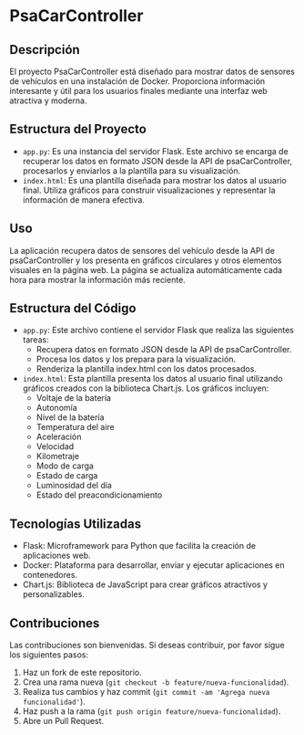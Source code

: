 # PsaCarController

## Descripción

El proyecto PsaCarController está diseñado para mostrar datos de sensores de vehículos en una instalación de Docker. Proporciona información interesante y útil para los usuarios finales mediante una interfaz web atractiva y moderna.

## Estructura del Proyecto

- `app.py`: Es una instancia del servidor Flask. Este archivo se encarga de recuperar los datos en formato JSON desde la API de psaCarController, procesarlos y enviarlos a la plantilla para su visualización.
- `index.html`: Es una plantilla diseñada para mostrar los datos al usuario final. Utiliza gráficos para construir visualizaciones y representar la información de manera efectiva.

## Uso

La aplicación recupera datos de sensores del vehículo desde la API de psaCarController y los presenta en gráficos circulares y otros elementos visuales en la página web. La página se actualiza automáticamente cada hora para mostrar la información más reciente.

## Estructura del Código

- `app.py`: Este archivo contiene el servidor Flask que realiza las siguientes tareas:
  - Recupera datos en formato JSON desde la API de psaCarController.
  - Procesa los datos y los prepara para la visualización.
  - Renderiza la plantilla index.html con los datos procesados.
- `index.html`: Esta plantilla presenta los datos al usuario final utilizando gráficos creados con la biblioteca Chart.js. Los gráficos incluyen:
  - Voltaje de la batería
  - Autonomía
  - Nivel de la batería
  - Temperatura del aire
  - Aceleración
  - Velocidad
  - Kilometraje
  - Modo de carga
  - Estado de carga
  - Luminosidad del día
  - Estado del preacondicionamiento

## Tecnologías Utilizadas

- Flask: Microframework para Python que facilita la creación de aplicaciones web.
- Docker: Plataforma para desarrollar, enviar y ejecutar aplicaciones en contenedores.
- Chart.js: Biblioteca de JavaScript para crear gráficos atractivos y personalizables.

## Contribuciones

Las contribuciones son bienvenidas. Si deseas contribuir, por favor sigue los siguientes pasos:

1. Haz un fork de este repositorio.
2. Crea una rama nueva (`git checkout -b feature/nueva-funcionalidad`).
3. Realiza tus cambios y haz commit (`git commit -am 'Agrega nueva funcionalidad'`).
4. Haz push a la rama (`git push origin feature/nueva-funcionalidad`).
5. Abre un Pull Request.
